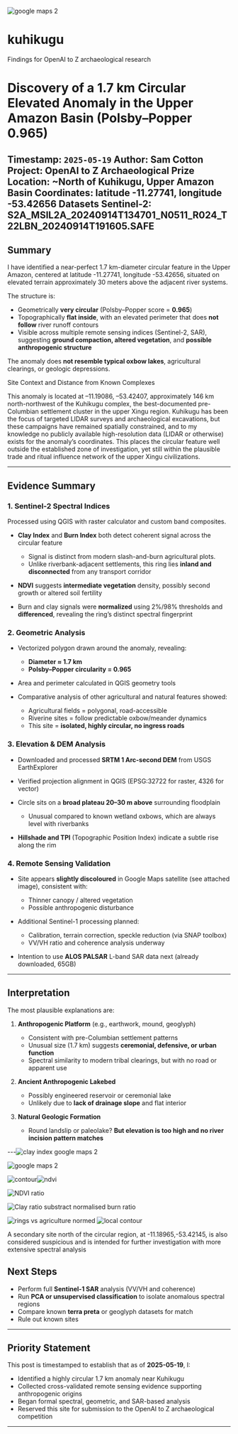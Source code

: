 ![google maps 2](https://github.com/user-attachments/assets/59adf44a-57fc-41ab-b8cc-4c095106fcac)

# kuhikugu
Findings for OpenAI to Z archaeological research

# Discovery of a 1.7 km Circular Elevated Anomaly in the Upper Amazon Basin (Polsby–Popper 0.965)

**Timestamp:** `2025-05-19`
**Author:** Sam Cotton
**Project:** OpenAI to Z Archaeological Prize
**Location:** \~North of Kuhikugu, Upper Amazon Basin
**Coordinates:** latitude -11.27741, longitude -53.42656
**Datasets** 
Sentinel-2: S2A_MSIL2A_20240914T134701_N0511_R024_T22LBN_20240914T191605.SAFE
---

## Summary

I have identified a near-perfect 1.7 km-diameter circular feature in the Upper Amazon, centered at latitude -11.27741, longitude -53.42656, situated on elevated terrain approximately 30 meters above the adjacent river systems.

The structure is:

* Geometrically **very circular** (Polsby–Popper score = **0.965**)
* Topographically **flat inside**, with an elevated perimeter that does **not follow** river runoff contours
* Visible across multiple remote sensing indices (Sentinel-2, SAR), suggesting **ground compaction, altered vegetation**, and **possible anthropogenic structure**

The anomaly does **not resemble typical oxbow lakes**, agricultural clearings, or geologic depressions.

Site Context and Distance from Known Complexes

This anomaly is located at –11.19086, –53.42407, approximately 146 km north-northwest of the Kuhikugu complex, the best-documented pre-Columbian settlement cluster in the upper Xingu region. Kuhikugu has been the focus of targeted LIDAR surveys and archaeological excavations, but these campaigns have remained spatially constrained, and to my knowledge no publicly available high-resolution data (LIDAR or otherwise) exists for the anomaly’s coordinates. This places the circular feature well outside the established zone of investigation, yet still within the plausible trade and ritual influence network of the upper Xingu civilizations.

---

## Evidence Summary

### 1. **Sentinel-2 Spectral Indices**

Processed using QGIS with raster calculator and custom band composites.

* **Clay Index** and **Burn Index** both detect coherent signal across the circular feature

  * Signal is distinct from modern slash-and-burn agricultural plots.
  * Unlike riverbank-adjacent settlements, this ring lies **inland and disconnected** from any transport corridor
* **NDVI** suggests **intermediate vegetation** density, possibly second growth or altered soil fertility
* Burn and clay signals were **normalized** using 2%/98% thresholds and **differenced**, revealing the ring’s distinct spectral fingerprint

### 2. **Geometric Analysis**

* Vectorized polygon drawn around the anomaly, revealing:

  * **Diameter ≈ 1.7 km**
  * **Polsby–Popper circularity = 0.965**
* Area and perimeter calculated in QGIS geometry tools
* Comparative analysis of other agricultural and natural features showed:

  * Agricultural fields = polygonal, road-accessible
  * Riverine sites = follow predictable oxbow/meander dynamics
  * This site = **isolated, highly circular, no ingress roads**

### 3. **Elevation & DEM Analysis**

* Downloaded and processed **SRTM 1 Arc-second DEM** from USGS EarthExplorer
* Verified projection alignment in QGIS (EPSG:32722 for raster, 4326 for vector)
* Circle sits on a **broad plateau 20–30 m above** surrounding floodplain

  * Unusual compared to known wetland oxbows, which are always level with riverbanks
* **Hillshade and TPI** (Topographic Position Index) indicate a subtle rise along the rim

### 4. **Remote Sensing Validation**

* Site appears **slightly discoloured** in Google Maps satellite (see attached image), consistent with:

  * Thinner canopy / altered vegetation
  * Possible anthropogenic disturbance
* Additional Sentinel-1 processing planned:

  * Calibration, terrain correction, speckle reduction (via SNAP toolbox)
  * VV/VH ratio and coherence analysis underway
* Intention to use **ALOS PALSAR** L-band SAR data next (already downloaded, 65GB)

---

## Interpretation

The most plausible explanations are:

1. **Anthropogenic Platform** (e.g., earthwork, mound, geoglyph)

   * Consistent with pre-Columbian settlement patterns
   * Unusual size (1.7 km) suggests **ceremonial, defensive, or urban function**
   * Spectral similarity to modern tribal clearings, but with no road or apparent use

2. **Ancient Anthropogenic Lakebed**

   * Possibly engineered reservoir or ceremonial lake
   * Unlikely due to **lack of drainage slope** and flat interior


3. **Natural Geologic Formation**

   * Round landslip or paleolake? **But elevation is too high and no river incision pattern matches**

---![clay index google maps 2](https://github.com/user-attachments/assets/ee07e4d7-fd34-4acb-b369-a53fad212cf2)

![google maps 2](https://github.com/user-attachments/assets/9dafd03a-b221-475c-9977-892506e481dc)

![contour](https://github.com/user-attachments/assets/d50352af-85e3-4cac-9773-447427fe0088)![ndvi](https://github.com/user-attachments/assets/5007ea13-9e30-452a-ad16-61cc1ff296a2)


![NDVI ratio](https://github.com/user-attachments/assets/a3dec709-6467-492f-85bf-41416b07c330)


![Clay ratio substract normalised burn ratio](https://github.com/user-attachments/assets/056bf61c-8789-4262-990c-ad0f68b7e197)

![rings vs agriculture normed](https://github.com/user-attachments/assets/066be2c5-1c7a-4088-a639-c7c4c2aa444a)
![local contour](https://github.com/user-attachments/assets/5f798d9a-8a0b-4122-8cdf-e120b99a5a91)

A secondary site north of the circular region, at -11.18965,-53.42145, is also considered suspicious and is intended for further investigation with more extensive spectral analysis


## Next Steps

* Perform full **Sentinel-1 SAR** analysis (VV/VH and coherence)
* Run **PCA or unsupervised classification** to isolate anomalous spectral regions
* Compare known **terra preta** or geoglyph datasets for match
* Rule out known sites

---

## Priority Statement

This post is timestamped to establish that as of **2025-05-19**, I:

* Identified a highly circular 1.7 km anomaly near Kuhikugu
* Collected cross-validated remote sensing evidence supporting anthropogenic origins
* Began formal spectral, geometric, and SAR-based analysis
* Reserved this site for submission to the OpenAI to Z archaeological competition

---


